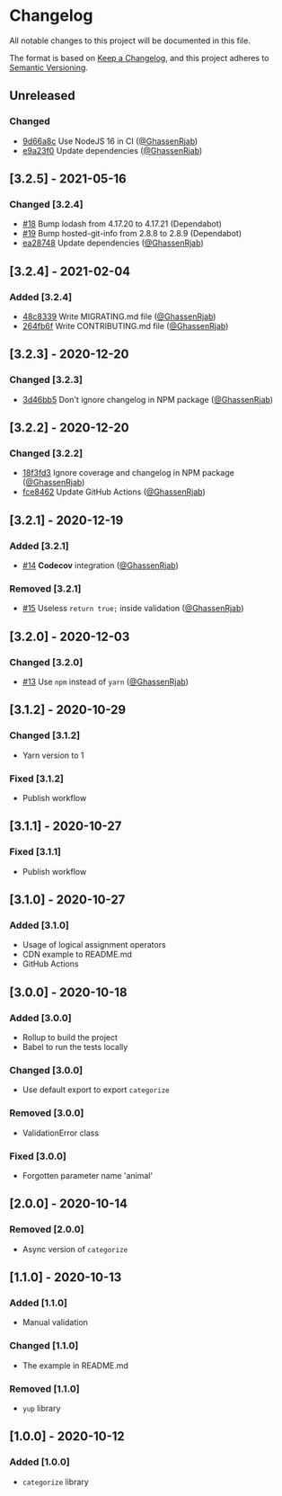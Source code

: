 # Changelog

All notable changes to this project will be documented in this file.

The format is based on [Keep a Changelog](https://keepachangelog.com/en/1.0.0/),
and this project adheres to [Semantic Versioning](https://semver.org/spec/v2.0.0.html).

## Unreleased

### Changed

- [9d66a8c](https://github.com/GhassenRjab/categorize/commit/9d66a8c) Use NodeJS 16 in CI ([@GhassenRjab](https://github.com/GhassenRjab))
- [e9a23f0](https://github.com/GhassenRjab/categorize/commit/e9a23f0) Update dependencies ([@GhassenRjab](https://github.com/GhassenRjab))

## [3.2.5] - 2021-05-16

### Changed [3.2.4]

- [#18](https://github.com/GhassenRjab/categorize/pull/18) Bump lodash from 4.17.20 to 4.17.21 (Dependabot)
- [#19](https://github.com/GhassenRjab/categorize/pull/19) Bump hosted-git-info from 2.8.8 to 2.8.9 (Dependabot)
- [ea28748](https://github.com/GhassenRjab/categorize/commit/ea28748) Update dependencies ([@GhassenRjab](https://github.com/GhassenRjab))

## [3.2.4] - 2021-02-04

### Added [3.2.4]

- [48c8339](https://github.com/GhassenRjab/categorize/commit/48c8339) Write MIGRATING.md file ([@GhassenRjab](https://github.com/GhassenRjab))
- [264fb6f](https://github.com/GhassenRjab/categorize/commit/264fb6f) Write CONTRIBUTING.md file ([@GhassenRjab](https://github.com/GhassenRjab))

## [3.2.3] - 2020-12-20

### Changed [3.2.3]

- [3d46bb5](https://github.com/GhassenRjab/categorize/commit/3d46bb5) Don't ignore changelog in NPM package ([@GhassenRjab](https://github.com/GhassenRjab))

## [3.2.2] - 2020-12-20

### Changed [3.2.2]

- [18f3fd3](https://github.com/GhassenRjab/categorize/commit/18f3fd3) Ignore coverage and changelog in NPM package ([@GhassenRjab](https://github.com/GhassenRjab))
- [fce8462](https://github.com/GhassenRjab/categorize/commit/fce8462) Update GitHub Actions ([@GhassenRjab](https://github.com/GhassenRjab))

## [3.2.1] - 2020-12-19

### Added [3.2.1]

- [#14](https://github.com/GhassenRjab/categorize/pull/14) **Codecov** integration ([@GhassenRjab](https://github.com/GhassenRjab))

### Removed [3.2.1]

- [#15](https://github.com/GhassenRjab/categorize/pull/15) Useless `return true;` inside validation ([@GhassenRjab](https://github.com/GhassenRjab))

## [3.2.0] - 2020-12-03

### Changed [3.2.0]

- [#13](https://github.com/GhassenRjab/categorize/pull/13) Use `npm` instead of `yarn` ([@GhassenRjab](https://github.com/GhassenRjab))

## [3.1.2] - 2020-10-29

### Changed [3.1.2]

- Yarn version to 1

### Fixed [3.1.2]

- Publish workflow

## [3.1.1] - 2020-10-27

### Fixed [3.1.1]

- Publish workflow

## [3.1.0] - 2020-10-27

### Added [3.1.0]

- Usage of logical assignment operators
- CDN example to README.md
- GitHub Actions

## [3.0.0] - 2020-10-18

### Added [3.0.0]

- Rollup to build the project
- Babel to run the tests locally

### Changed [3.0.0]

- Use default export to export `categorize`

### Removed [3.0.0]

- ValidationError class

### Fixed [3.0.0]

- Forgotten parameter name 'animal'

## [2.0.0] - 2020-10-14

### Removed [2.0.0]

- Async version of `categorize`

## [1.1.0] - 2020-10-13

### Added [1.1.0]

- Manual validation

### Changed [1.1.0]

- The example in README.md

### Removed [1.1.0]

- `yup` library

## [1.0.0] - 2020-10-12

### Added [1.0.0]

- `categorize` library

